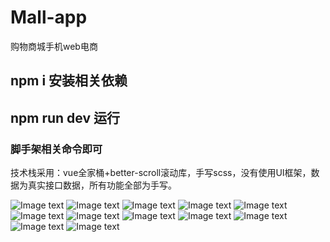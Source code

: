 # Mall-app
购物商城手机web电商
## npm i 安装相关依赖
## npm run dev 运行
### 脚手架相关命令即可
技术栈采用：vue全家桶+better-scroll滚动库，手写scss，没有使用UI框架，数据为真实接口数据，所有功能全部为手写。

![Image text](https://github.com/huxiaocheng/img/blob/master/home.jpg)
![Image text](https://github.com/huxiaocheng/img/blob/master/order.jpg)
![Image text](https://github.com/huxiaocheng/img/blob/master/shopcart.jpg)
![Image text](https://github.com/huxiaocheng/img/blob/master/mycenter.jpg)
![Image text](https://github.com/huxiaocheng/img/blob/master/list.jpg)
![Image text](https://github.com/huxiaocheng/img/blob/master/detail.jpg)
![Image text](https://github.com/huxiaocheng/img/blob/master/settlement.jpg)
![Image text](https://github.com/huxiaocheng/img/blob/master/address.jpg)
![Image text](https://github.com/huxiaocheng/img/blob/master/pay.jpg)
![Image text](https://github.com/huxiaocheng/img/blob/master/login.jpg)
![Image text](https://github.com/huxiaocheng/img/blob/master/register.jpg)
![Image text](https://github.com/huxiaocheng/img/blob/master/findpwd.jpg)
